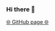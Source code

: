 ### Hi there 👋

[🌐 GitHub page 🌐](https://aedoardo.github.io)

<!--
[![Edoardo's github stats](https://github-readme-stats.vercel.app/api?username=aedoardo&count_private=true&theme=dark&include_all_commits=true)](https://github.com/anuraghazra/github-readme-stats)

<!--
[![Top Langs](https://github-readme-stats.vercel.app/api/top-langs/?username=aedoardo&layout=compact&theme=dark&count_private=true&include_all_commits=true)](https://github.com/anuraghazra/github-readme-stats)
-->

<!--
**aedoardo/aedoardo** is a ✨ _special_ ✨ repository because its `README.md` (this file) appears on your GitHub profile.

Here are some ideas to get you started:

- 🔭 I’m currently working on ...
- 🌱 I’m currently learning ...
- 👯 I’m looking to collaborate on ...
- 🤔 I’m looking for help with ...
- 💬 Ask me about ...
- 📫 How to reach me: ...
- 😄 Pronouns: ...
- ⚡ Fun fact: ...
-->

